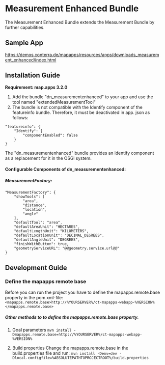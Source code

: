 # Measurement Enhanced Bundle
The Measurement Enhanced Bundle extends the Measurement Bundle by further capabilities.

Sample App
------------------
https://demos.conterra.de/mapapps/resources/apps/downloads_measurement_enhanced/index.html

Installation Guide
------------------
**Requirement: map.apps 3.2.0**

1. Add the bundle "dn_measurementenhanced" to your app and use the tool named "extendedMeasurementTool"
2. The bundle is not compatible with the Identify component of the featureinfo bundle. Therefore, it must be deactivated in app. json as follows:
```
"featureinfo": {
    "Identify": {
        "componentEnabled": false
    }
}
```

The "dn_measurementenhanced" bundle provides an Identify component as a replacement for it in the OSGI system.

#### Configurable Components of dn_measurementenhanced:

##### MeasurementFactory:
```
"MeasurementFactory": {
    "showTools": [
        "area",
        "distance",
        "location",
        "angle"
    ],
    "defaultTool": "area",
    "defaultAreaUnit": "HECTARES",
    "defaultLengthUnit": "KILOMETERS",
    "defaultLocationUnit": "DECIMAL_DEGREES",
    "defaultAngleUnit": "DEGREES",
    "finishWithButton": true,
    "geometryServiceURL": "@@geometry.service.url@@"
}
```

Development Guide
------------------
### Define the mapapps remote base
Before you can run the project you have to define the mapapps.remote.base property in the pom.xml-file:
`<mapapps.remote.base>http://%YOURSERVER%/ct-mapapps-webapp-%VERSION%</mapapps.remote.base>`

##### Other methods to to define the mapapps.remote.base property.
1. Goal parameters
`mvn install -Dmapapps.remote.base=http://%YOURSERVER%/ct-mapapps-webapp-%VERSION%`

2. Build properties
Change the mapapps.remote.base in the build.properties file and run:
`mvn install -Denv=dev -Dlocal.configfile=%ABSOLUTEPATHTOPROJECTROOT%/build.properties`